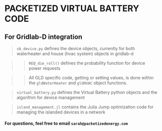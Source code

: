 # PACKETIZED VIRTUAL BATTERY CODE

## For Gridlab-D integration

> `vb_device.py` defines the device objects, currently for both waterheater and house (hvac system) objects in gridlab-d

>> `REQ_die_roll()` defines the probability function for device power requests

>> All GLD specific code, getting or setting values, is done within the `gldWaterHeater` and `gldHVAC` object functions.

> `virtual_battery.py` defines the Virtual Battery python objects and the algorithm for device management

>`island_management.jl` contains the Julia Jump optimization code for managing the islanded devices in a network 

#### For questions, feel free to email `sarah@packetizedenergy.com`
